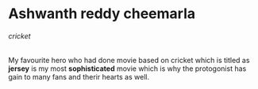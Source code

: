 # Ashwanth reddy cheemarla
###### cricket
My favourite hero who had done movie based on cricket which is titled as **jersey** is my most **sophisticated** movie which is why the protogonist has gain to many fans and therir hearts as well.

